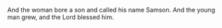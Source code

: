 And the woman bore a son and called his name Samson. And the young man grew, and the Lord blessed him.
